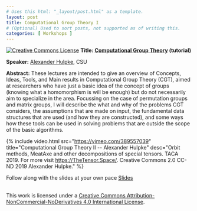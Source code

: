 ```yaml
---
# Uses this html: "_layout/post.html" as a template.
layout: post 
title: Computational Group Theory I
# (Optional) Used to sort posts, not supported as of writing this.
categories: [ Workshops ]
---
```



<a rel="license" href="http://creativecommons.org/licenses/by-nc-nd/4.0/">
<img alt="Creative Commons License" style="border-width:0" src="https://i.creativecommons.org/l/by-nc-nd/4.0/88x31.png" /></a>

<a name="Hulpke" />
<b>Title: <a href="https://www.math.colostate.edu/~hulpke/talks/P19.pdf">Computational Group Theory</a> (tutorial)</b>

**Speaker:** <a href="https://www.math.colostate.edu/~hulpke/">Alexander Hulpke</a>, CSU

**Abstract:** These lectures are intended to give an overview of Concepts, Ideas, Tools, and Main results in Computational Group Theory (CGT), aimed at researchers who have just a basic idea of the concept of groups (knowing what a homomorphism is will be enough) but do not necessarily aim to specialize in the area. Focussing on the case of permutation groups and matrix groups, I will describe the what and why of the problems CGT considers, the assumptions that are made on input, the fundamental data structures that are used (and how they are constructed), and  some ways how these tools can be used in solving problems that are outside the scope of the basic algorithms.



 {% 
    include video.html
    src="https://vimeo.com/389557039"
    title="Computational Group Theory II -- Alexander Hulpke"
    desc="Orbit methods, MeatAxe and other decompositions of special tensors. TACA 2019. For more visit https://TheTensor.Space/. Creative Commons 2.0 CC-ND 2019 Alexander Hulpke."
  %}

Follow along with the slides at your own pace
[Slides]()


<br />This work is licensed under a <a rel="license" href="http://creativecommons.org/licenses/by-nc-nd/4.0/">Creative Commons Attribution-NonCommercial-NoDerivatives 4.0 International License</a>.

